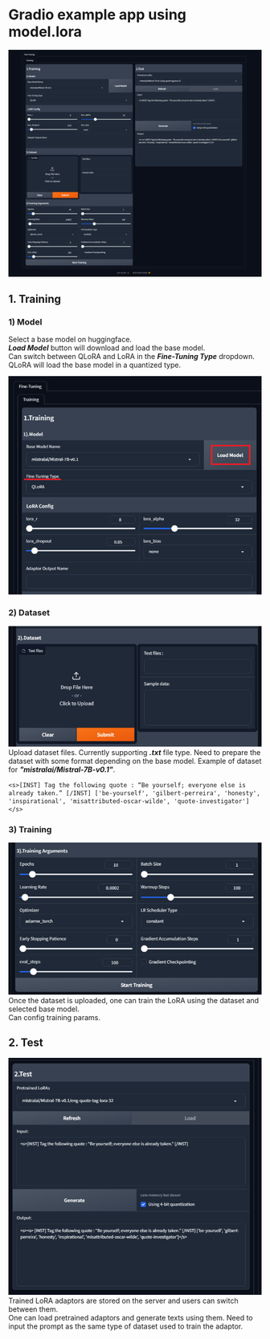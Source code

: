 # Gradio example app using model.lora
![Alt text](../imgs/0_interface.png?raw=True "Interface")
## 1. Training
### 1) Model
Select a base model on huggingface. \
***Load Model*** button will download and load the base model.\
Can switch between QLoRA and LoRA in the ***Fine-Tuning Type*** dropdown. QLoRA will load the base model in a quantized type.

![Alt text](../imgs/1_base_model.png?raw=True "Interface")

### 2) Dataset
![Alt text](../imgs/2_dataset.png?raw=True "Interface")\
Upload dataset files. Currently supporting ***.txt*** file type.
Need to prepare the dataset with some format depending on the base model.
Example of dataset for ***"mistralai/Mistral-7B-v0.1"***.
```text
<s>[INST] Tag the following quote : “Be yourself; everyone else is already taken.” [/INST] ['be-yourself', 'gilbert-perreira', 'honesty', 'inspirational', 'misattributed-oscar-wilde', 'quote-investigator']</s>
```

### 3) Training
![Alt text](../imgs/3_training.png?raw=True "Interface")\
Once the dataset is uploaded, one can train the LoRA using the dataset and selected base model.\
Can config training params.

## 2. Test
![Alt text](../imgs/4_test.png?raw=True "Interface")\
Trained LoRA adaptors are stored on the server and users can switch between them. \
One can load pretrained adaptors and generate texts using them. Need to input the prompt as the same type of dataset used to train the adaptor.